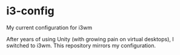 # i3-config
My current configuration for i3wm

After years of using Unity (with growing pain on virtual desktops), I switched to i3wm. This repository mirrors my configuration.
